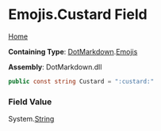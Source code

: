 # Emojis\.Custard Field

[Home](../../../README.md)

**Containing Type**: [DotMarkdown](../../README.md)\.[Emojis](../README.md)

**Assembly**: DotMarkdown\.dll

```csharp
public const string Custard = ":custard:"
```

### Field Value

System\.[String](https://docs.microsoft.com/en-us/dotnet/api/system.string)